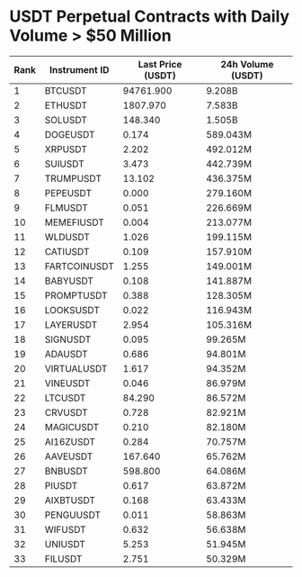 # USDT Perpetual Contracts with Daily Volume > $50 Million

| Rank | Instrument ID | Last Price (USDT) | 24h Volume (USDT) |
|------|---------------|-------------------|-------------------|
| 1 | BTCUSDT | 94761.900 | 9.208B |
| 2 | ETHUSDT | 1807.970 | 7.583B |
| 3 | SOLUSDT | 148.340 | 1.505B |
| 4 | DOGEUSDT | 0.174 | 589.043M |
| 5 | XRPUSDT | 2.202 | 492.012M |
| 6 | SUIUSDT | 3.473 | 442.739M |
| 7 | TRUMPUSDT | 13.102 | 436.375M |
| 8 | PEPEUSDT | 0.000 | 279.160M |
| 9 | FLMUSDT | 0.051 | 226.669M |
| 10 | MEMEFIUSDT | 0.004 | 213.077M |
| 11 | WLDUSDT | 1.026 | 199.115M |
| 12 | CATIUSDT | 0.109 | 157.910M |
| 13 | FARTCOINUSDT | 1.255 | 149.001M |
| 14 | BABYUSDT | 0.108 | 141.887M |
| 15 | PROMPTUSDT | 0.388 | 128.305M |
| 16 | LOOKSUSDT | 0.022 | 116.943M |
| 17 | LAYERUSDT | 2.954 | 105.316M |
| 18 | SIGNUSDT | 0.095 | 99.265M |
| 19 | ADAUSDT | 0.686 | 94.801M |
| 20 | VIRTUALUSDT | 1.617 | 94.352M |
| 21 | VINEUSDT | 0.046 | 86.979M |
| 22 | LTCUSDT | 84.290 | 86.572M |
| 23 | CRVUSDT | 0.728 | 82.921M |
| 24 | MAGICUSDT | 0.210 | 82.180M |
| 25 | AI16ZUSDT | 0.284 | 70.757M |
| 26 | AAVEUSDT | 167.640 | 65.762M |
| 27 | BNBUSDT | 598.800 | 64.086M |
| 28 | PIUSDT | 0.617 | 63.872M |
| 29 | AIXBTUSDT | 0.168 | 63.433M |
| 30 | PENGUUSDT | 0.011 | 58.863M |
| 31 | WIFUSDT | 0.632 | 56.638M |
| 32 | UNIUSDT | 5.253 | 51.945M |
| 33 | FILUSDT | 2.751 | 50.329M |

